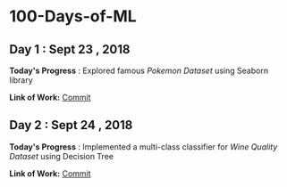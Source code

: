 # 100-Days-of-ML

## Day 1 : Sept 23 , 2018

**Today's Progress** : Explored famous *Pokemon Dataset* using Seaborn library

**Link of Work:**   [Commit](https://github.com/hiiakku/100-Days-of-ML/blob/master/Day1.ipynb)

## Day 2 : Sept 24 , 2018

**Today's Progress** : Implemented a multi-class classifier for *Wine Quality Dataset* using Decision Tree

**Link of Work:**   [Commit](https://github.com/hiiakku/100-Days-of-ML/blob/master/Day2.ipynb)
